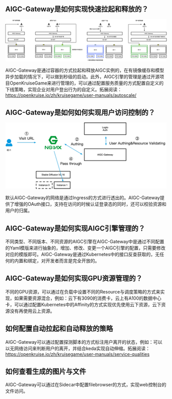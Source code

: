 ## AIGC-Gateway是如何实现快速拉起和释放的？

![instance uninstalled page](./images/quick-setup-realse.png)

AIGC-Gateway是通过容器的方式拉起和释放AIGC实例的，在有镜像缓存和模型异步加载的情况下，可以做到秒级的启动。此外，AIGC引擎的管理是通过开源项目OpenKruiseGame来进行管理的，可以通过配置服务质量的方式配置自定义的下线策略，实现企业对用户登出行为的自定义。拓展阅读：https://openkruise.io/zh/kruisegame/user-manuals/autoscale/

## AIGC-Gateway是如何如何实现用户访问控制的？

![instance uninstalled page](./images/auth.png)

默认AIGC-Gateway的网络是通过Ingress的方式进行透出的。AIGC-Gateway提供了增强的OAuth接口，支持在访问的时候认证登录态的同时，还可以校验资源和用户的归属。

## AIGC-Gateway是如何实现AIGC引擎管理的？

不同类型、不同版本、不同资源的AIGC引擎在AIGC-Gateway中是通过不同配置的Yaml模版来进行抽象的，增加、修改、变更一个AIGC引擎的配置，只需要修改对应的模版即可。AIGC-Gateway是通过Kubernetes中的接口反查获取的，无任何的内置和绑定，对开发者而言是完全开放的。

## AIGC-Gateway是如何实现GPU资源管理的？

不同的GPU资源，可以通过在负载中设置不同的Resource与调度策略的方式来实现，如果需要资源混合，例如：云下有3090的消费卡，云上有A100的数据中心卡，可以通过配置Kubernetes中的Affinity的方式实现优先使用云下资源，云下资源没有再使用云上资源。

## 如何配置自动拉起和自动释放的策略

AIGC-Gateway可以通过配置探测脚本的方式标注用户离开的状态，例如：可以以无网络访问来判断用户的离开，并结合keda实现自动伸缩。拓展阅读：https://openkruise.io/zh/kruisegame/user-manuals/service-qualities

## 如何查看生成的图片与文件
AIGC-Gateway可以通过在Sidecar中配置filebrowser的方式，实现web控制台的文件访问。